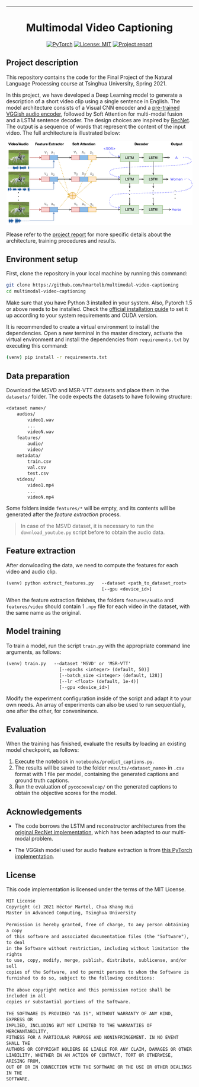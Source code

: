 ______________________________________________________________________

<div align="center">

# Multimodal Video Captioning 

<a href="https://pytorch.org/get-started/locally/"><img alt="PyTorch" src="https://img.shields.io/badge/PyTorch-ee4c2c?logo=pytorch&logoColor=white"></a>
[![License: MIT](https://img.shields.io/badge/License-MIT-yellow.svg)](https://opensource.org/licenses/MIT)
[![Project report](https://img.shields.io/badge/Project_report-Read-00ff00.svg)](docs/Hector_Martel-Chua_Khang_Hui-Final_report.pdf)

<!-- <a href="https://pytorch.org/get-started/locally/"><img alt="PyTorch" src="https://img.shields.io/badge/PyTorch-ee4c2c?logo=pytorch&logoColor=white"></a> -->
</div>

## Project description

This repository contains the code for the Final Project of the Natural Language Processing course at Tsinghua University, Spring 2021.

In this project, we have developed a Deep Learning model to generate a description of a short video clip using a single sentence in English. The model architecture consists of a Visual CNN encoder and a [pre-trained VGGish audio encoder](https://github.com/harritaylor/torchvggish), followed by Soft Attention for multi-modal fusion and a LSTM sentence decoder. The design choices are inspired by [RecNet](https://github.com/hobincar/RecNet). The output is a sequence of words that represent the content of the input video. The full architecture is illustrated below:

<div align="center">

<!-- ![Architecture_diagram](docs/Architecture_diagram.png) -->
![Architecture diagram](docs/img/SoftAttention-LSTM.png)

</div>

Please refer to the [project report](docs/Hector_Martel-Chua_Khang_Hui-Final_report.pdf) for more specific details about the architecture, training procedures and results.


## Environment setup

First, clone the repository in your local machine by running this command:

```bash
git clone https://github.com/hmartelb/multimodal-video-captioning
cd multimodal-video-captioning
```

Make sure that you have Python 3 installed in your system. Also, Pytorch 1.5 or above needs to be installed. Check the [official installation guide](https://pytorch.org/get-started/locally/) to set it up according to your system requirements and CUDA version.

It is recommended to create a virtual environment to install the dependencies. Open a new terminal in the master directory, activate the virtual environment and install the dependencies from ``requirements.txt`` by executing this command:

```bash
(venv) pip install -r requirements.txt
```

## Data preparation

Download the MSVD and MSR-VTT datasets and place them in the `datasets/` folder. The code expects the datasets to have following structure: 

```
<dataset name>/
    audios/
        video1.wav
        ...
        videoN.wav
    features/
        audio/
        video/
    metadata/
        train.csv
        val.csv
        test.csv
    videos/
        video1.mp4
        ...
        videoN.mp4
```

Some folders inside `features/*` will be empty, and its contents will be generated after the *feature extraction* process.

> In case of the MSVD dataset, it is necessary to run the `download_youtube.py` script before to obtain the audio data.

## Feature extraction

After donwloading the data, we need to compute the features for each video and audio clip. 

```
(venv) python extract_features.py   --dataset <path_to_dataset_root>
                                    [--gpu <device_id>]
```

When the feature extraction finishes, the folders `features/audio` and `features/video` should contain 1 `.npy` file for each video in the dataset, with the same name as the original.

## Model training

To train a model, run the script `train.py` with the appropriate command line arguments, as follows:

```
(venv) train.py   --dataset 'MSVD' or 'MSR-VTT'
                    [--epochs <integer> (default, 50)]
                    [--batch_size <integer> (default, 128)]
                    [--lr <float> (default, 1e-4)]
                    [--gpu <device_id>] 
```

Modify the experiment configuration inside of the script and adapt it to your own needs. An array of experiments can also be used to run sequentially, one after the other, for conveninence.

## Evaluation
<!-- Clone evaluation codes from [python3 coco-evaluation repo](https://github.com/daqingliu/coco-caption) and copy them in the `pycocoevalcap/` folder. -->

<!-- **It is important to perform this step before training**, since the training script relies on the evaluation metrics for validation.  -->

When the training has finished, evaluate the results by loading an existing model checkpoint, as follows: 
1. Execute the notebook in `notebooks/predict_captions.py`. 
2. The results will be saved to the folder `results/<dataset_name>` in `.csv` format with 1 file per model, containing the generated captions and ground truth captions. 
3. Run the evaluation of `pycocoevalcap/` on the generated captions to obtain the objective scores for the model.

## Acknowledgements

* The code borrows the LSTM and reconstructor architectures from the [original RecNet implementation](https://github.com/hobincar/RecNet), which has been adapted to our multi-modal problem. 

* The VGGish model used for audio feature extraction is from [this PyTorch implementation](https://github.com/harritaylor/torchvggish).

## License 

This code implementation is licensed under the terms of the MIT License.

```
MIT License
Copyright (c) 2021 Héctor Martel, Chua Khang Hui
Master in Advanced Computing, Tsinghua University

Permission is hereby granted, free of charge, to any person obtaining a copy
of this software and associated documentation files (the "Software"), to deal
in the Software without restriction, including without limitation the rights
to use, copy, modify, merge, publish, distribute, sublicense, and/or sell
copies of the Software, and to permit persons to whom the Software is
furnished to do so, subject to the following conditions:

The above copyright notice and this permission notice shall be included in all
copies or substantial portions of the Software.

THE SOFTWARE IS PROVIDED "AS IS", WITHOUT WARRANTY OF ANY KIND, EXPRESS OR
IMPLIED, INCLUDING BUT NOT LIMITED TO THE WARRANTIES OF MERCHANTABILITY,
FITNESS FOR A PARTICULAR PURPOSE AND NONINFRINGEMENT. IN NO EVENT SHALL THE
AUTHORS OR COPYRIGHT HOLDERS BE LIABLE FOR ANY CLAIM, DAMAGES OR OTHER
LIABILITY, WHETHER IN AN ACTION OF CONTRACT, TORT OR OTHERWISE, ARISING FROM,
OUT OF OR IN CONNECTION WITH THE SOFTWARE OR THE USE OR OTHER DEALINGS IN THE
SOFTWARE.
```
